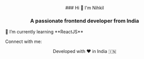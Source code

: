 <p align="center">### Hi 👋 I'm Nihkil</p>
<h3 align="center">A passionate frontend developer from India</h3>
🌱 I’m currently learning **ReactJS**

Connect with me:
<!--
**NikhilBhagoria/NikhilBhagoria** is a ✨ _special_ ✨ repository because its `README.md` (this file) appears on your GitHub profile.

Here are some ideas to get you started:

- 🔭 I’m currently working on ...
- 🌱 I’m currently learning ...
- 👯 I’m looking to collaborate on ...
- 🤔 I’m looking for help with ...
- 💬 Ask me about ...
- 📫 How to reach me: ...
- 😄 Pronouns: ...
- ⚡ Fun fact: ...
-->

    


<p align="center">Developed with ❤️ in India 🇮🇳</p>
